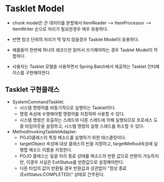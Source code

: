 # Tasklet Model

- chunk model은 큰 데이터를 분할해서 ItemReader --> ItemProcessor --> ItemWriter 순으로 처리가 필요한경우 매우 유용하다. 
- 반면 청크 단위의 처리가 딱 맞지 않을경우 Tasklet Model이 유용하다. 
- 예를들어 한번에 하나의 레코드만 읽어서 쓰기해야하는 경우 Tasklet Model이 적합하다. 

- 사용자는 Tasklet 모델을 사용하면서 Spring Batch에서 제공하는 Tasklet 인터페이스를 구현해야한다. 

## Tasklet 구현클래스

- SystemCommandTasklet:
  - 시스템 명령어를 비동기적으로 실행하는 Tasklet이다. 
  - 명령 속성에 수행해야할 명령어를 지정하여 사용할 수 있다. 
  - 시스템 명령은 호출하는 스레드와 다른 스레드에 의해 실행되므로 프로세스 도중 타임아웃을 설정하고, 시스템 명령의 실행 스레드를 취소할 수 있다. 
- MethodInvokingTaskletAdapter:
  - POJO클래스의 특정 메소드를 실행하기 위한 태스클릿이다. 
  - targetObject 속성에 대상 클래스의 빈을 지정하고, targetMethod속성에 실행할 메소드 이름을 지정한다. 
  - POJO 클래스는 일괄 처리 종료 상태를 메소드의 반환 값으로 반환이 가능하지만, 이경우 사실은 ExitStatus를 반환값으로 설정해야한다. 
  - 다른 타입의 값이 반환될 경우 반환값과 상관없이 "정상 종료(ExitStatus:COMPLETED)" 상태로 간주된다. 

